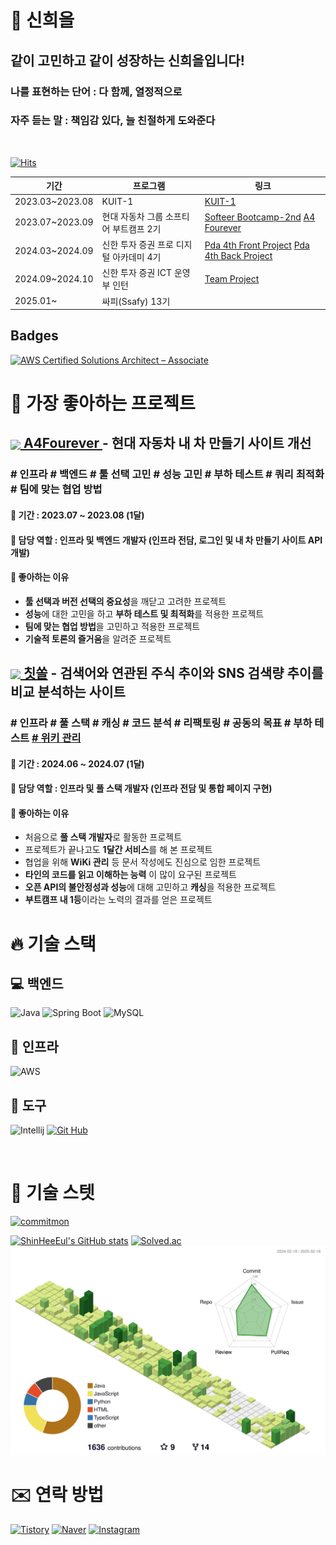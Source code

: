 # 🌱 신희을
## 같이 고민하고 같이 성장하는 신희을입니다!

### 나를 표현하는 단어 : 다 함께, 열정적으로 
### 자주 듣는 말 : 책임감 있다, 늘 친절하게 도와준다
<br>

[![Hits](https://hits.seeyoufarm.com/api/count/incr/badge.svg?url=https%3A%2F%2Fgithub.com%2FShinheeEul%2F&count_bg=%2379C83D&title_bg=%23555555&icon=github.svg&icon_color=%23E7E7E7&title=GitHub&edge_flat=true)](https://hits.seeyoufarm.com)


| 기간             | 프로그램                            | 링크                                      |
|------------------|-------------------------------------|-------------------------------------------|
| 2023.03~2023.08  | KUIT-1                              | [KUIT-1](https://github.com/KUIT-1)      |
| 2023.07~2023.09  | 현대 자동차 그룹 소프티어 부트캠프 2기 | [Softeer Bootcamp-2nd](https://github.com/softeerbootcamp-2nd) [A4 Fourever](https://github.com/ShinHeeEul/A4-FourEver)|
| 2024.03~2024.09 | 신한 투자 증권 프로 디지털 아카데미 4기    | [Pda 4th Front Project](https://github.com/CheatSOL) [Pda 4th Back Project](https://github.com/StockmonGo)|
| 2024.09~2024.10 | 신한 투자 증권 ICT 운영부 인턴 | [Team Project](https://github.com/Zoozoo-Club) |
| 2025.01~ | 싸피(Ssafy) 13기 |

<div class="border-top color-border-secondary pt-3 mt-3">
  <h2 class="mb-2 h4">Badges</h2>
    
<!--START_SECTION:badges-->
[![AWS Certified Solutions Architect – Associate](https://images.credly.com/size/90x90/images/0e284c3f-5164-4b21-8660-0d84737941bc/image.png)](http://www.credly.com/badges/99ac06f0-d5b6-4f19-9b71-40a4ca3d43a3 "AWS Certified Solutions Architect – Associate")
<!--END_SECTION:badges-->

</div>

# 🥇 가장 좋아하는 프로젝트

## <a href="https://github.com/ShinHeeEul/A4-FourEver"><img src="https://github.com/ShinHeeEul/ShinHeeEul/assets/83682424/5d740599-2f52-4c72-96dc-aef41e83c16f" style="width: 40px; vertical-align: middle;">   A4Fourever  </a>  - 현대 자동차 내 차 만들기 사이트 개선

<div>
    <h3> # 인프라 # 백엔드 # 툴 선택 고민 # 성능 고민 # 부하 테스트 # 쿼리 최적화 # 팀에 맞는 협업 방법 </h3>
</div>

#### 📆 기간 : 2023.07 ~ 2023.08 (1달)
#### 🤵 담당 역할 : 인프라 및 백엔드 개발자 (인프라 전담, 로그인 및 내 차 만들기 사이트 API 개발)

#### 🚀 좋아하는 이유
  - **툴 선택과 버전 선택의 중요성**을 깨닫고 고려한 프로젝트
  - **성능**에 대한 고민을 하고 **부하 테스트 및 최적화**를 적용한 프로젝트
  - **팀에 맞는 협업 방법**을 고민하고 적용한 프로젝트
  - **기술적 토론의 즐거움**을 알려준 프로젝트

## <a href="https://github.com/CheatSOL"><img src="https://github.com/ShinHeeEul/ShinHeeEul/assets/83682424/c2c60ff7-0a0c-4fb7-b685-850232be5c3f" style="width: 40px; vertical-align: middle;">   칫쏠</a> - 검색어와 연관된 주식 추이와 SNS 검색량 추이를 비교 분석하는 사이트

<div>
    <h3># 인프라 # 풀 스택 # 캐싱 # 코드 분석 # 리팩토링 # 공동의 목표 # 부하 테스트 <a href="https://github.com/CheatSOL/.github/wiki"> # 위키 관리 </a> </h3>
</div>


#### 📆 기간 : 2024.06 ~ 2024.07 (1달)
#### 🤵 담당 역할 : 인프라 및 풀 스택 개발자 (인프라 전담 및 통합 페이지 구현)
#### 🚀 좋아하는 이유
  - 처음으로 **풀 스택 개발자**로 활동한 프로젝트
  - 프로젝트가 끝나고도 **1달간 서비스**를 해 본 프로젝트
  - 협업을 위해 **WiKi 관리** 등 문서 작성에도 진심으로 임한 프로젝트
  - **타인의 코드를 읽고 이해하는 능력** 이 많이 요구된 프로젝트
  - **오픈 API의 불안정성과 성능**에 대해 고민하고 **캐싱**을 적용한 프로젝트
  - **부트캠프 내 1등**이라는 노력의 결과를 얻은 프로젝트


# 🔥 기술 스택

## 💻 백엔드
![Java](https://img.shields.io/badge/JAVA-007396.svg?&style=for-the-badge&logo=coffeescript&logoColor=white)
![Spring Boot](https://img.shields.io/badge/Spring_Boot-6DB33F.svg?&style=for-the-badge&logo=springboot&logoColor=white)
![MySQL](https://img.shields.io/badge/MySQL-4479A1.svg?&style=for-the-badge&logo=MySQL&logoColor=white)

## 🔣 인프라
![AWS](https://img.shields.io/badge/amazon_web_services-232F3E?style=for-the-badge&logo=amazonwebservices&logoColor=white)

## 🧰 도구
![Intellij](https://img.shields.io/badge/Intellij-000000.svg?&style=for-the-badge&logo=IntelliJ%20IDEA&logoColor=white)
[![Git Hub](https://img.shields.io/badge/GitHub-181717.svg?&style=for-the-badge&logo=github&logoColor=white&link=https://www.github.com/ShinHeeEul)](https://github.com/ShinHeeEul)

<br>

# 📶 기술 스텟
<a href="https://github.com/doongjun/commitmon">
  <img alt="commitmon" src="https://commitmon.me/adventure?username=ShinHeeEul&theme=grassland&userFetchType=all" width="600px" />
</a>

[![ShinHeeEul's GitHub stats](https://github-readme-stats.vercel.app/api?username=ShinHeeEul)](https://github.com/ShinHeeEul/github-readme-stats)
[![Solved.ac](http://mazassumnida.wtf/api/v2/generate_badge?boj=tlsgmldmf)](https://solved.ac/tlsgmldmf/)
![](./profile-3d-contrib/profile-green-animate.svg)

# ✉️ 연락 방법
[![Tistory](https://img.shields.io/badge/Tistory-000000?&style=flat-square&logo=Tistory&logoColor=white&link=https://cookielong.tistory.com/)](https://cookielong.tistory.com/)
[![Naver](https://img.shields.io/badge/naver-03C75A?&style=flat-square&logo=naver&logoColor=white&link=mailto:sheshe7015@naver.com)](javascript:void(mailto:sheshe7015@naver.com))
[![Instagram](https://img.shields.io/badge/instagram-E4405F?&style=flat-square&logo=instagram&logoColor=white&link=https://www.instagram.com/shinheeeul/)](https://www.instagram.com/shinheeeul/)

